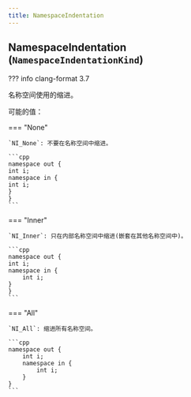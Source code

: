 ```yaml
---
title: NamespaceIndentation
---
```


## NamespaceIndentation (`NamespaceIndentationKind`)

??? info
    clang-format 3.7

名称空间使用的缩进。

可能的值：

=== "None"

    `NI_None`: 不要在名称空间中缩进。

    ```cpp
    namespace out {
    int i;
    namespace in {
    int i;
    }
    }
    ```

=== "Inner"

    `NI_Inner`: 只在内部名称空间中缩进(嵌套在其他名称空间中)。

    ```cpp
    namespace out {
    int i;
    namespace in {
        int i;
    }
    }
    ```

=== "All"

    `NI_All`: 缩进所有名称空间。

    ```cpp
    namespace out {
        int i;
        namespace in {
            int i;
        }
    }
    ```
